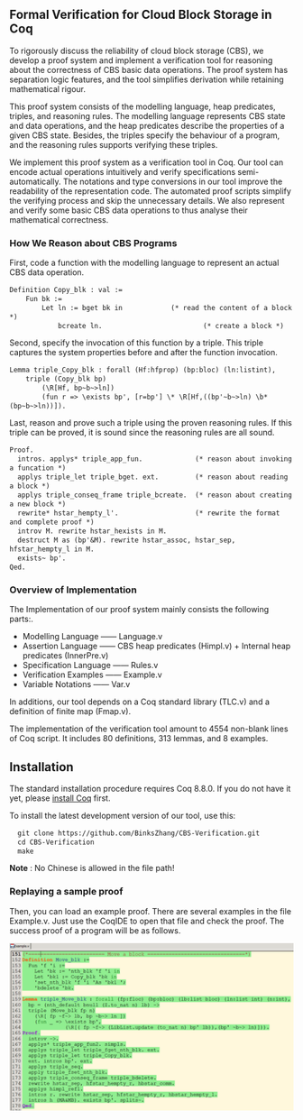 ## Formal Verification for Cloud Block Storage in Coq

To rigorously discuss the reliability of cloud block storage (CBS), we develop a proof system and implement a verification tool for reasoning about the correctness of CBS basic data operations. The proof system has separation logic features, and the tool simplifies derivation while retaining mathematical rigour.

This proof system consists of the modelling language, heap predicates, triples, and reasoning rules. The modelling language represents CBS state and data operations, and the heap predicates describe the properties of a given CBS state. Besides, the triples specify the behaviour of a program, and the reasoning rules supports verifying these triples.


We implement this proof system as a verification tool in Coq. Our tool can encode actual operations intuitively and verify specifications semi-automatically. The notations and type conversions in our tool improve the readability of the representation code. The automated proof scripts simplify the verifying process and skip the unnecessary details. We also represent and verify some basic CBS data operations to thus analyse their mathematical correctness.

### How We Reason about CBS Programs

First, code a function with the modelling language to represent an actual CBS data operation.

```Coq
Definition Copy_blk : val := 
	Fun bk :=
		Let ln := bget bk in			(* read the content of a block *)
			bcreate ln.							(* create a block *)
```

Second, specify the invocation of this function by a triple. This triple captures the system properties before and after the function invocation.

```Coq
Lemma triple_Copy_blk : forall (Hf:hfprop) (bp:bloc) (ln:listint),
	triple (Copy_blk bp)
 	 	(\R[Hf, bp~b~>ln])
		(fun r => \exists bp', [r=bp'] \* \R[Hf,((bp'~b~>ln) \b* (bp~b~>ln))]).
```

Last, reason and prove such a triple using the proven reasoning rules. If this triple can be proved, it is sound since the reasoning rules are all sound. 

```Coq
Proof.
  intros. applys* triple_app_fun.			  (* reason about invoking a funcation *)
  applys triple_let triple_bget. ext.		  (* reason about reading a block *)
  applys triple_conseq_frame triple_bcreate.  (* reason about creating a new block *)
  rewrite* hstar_hempty_l'.					  (* rewrite the format and complete proof *)
  introv M. rewrite hstar_hexists in M.
  destruct M as (bp'&M). rewrite hstar_assoc, hstar_sep, hfstar_hempty_l in M.
  exists~ bp'.
Qed.
```

### Overview of Implementation

The Implementation of our proof system mainly consists the following parts:.

- Modelling Language  ——  Language.v
- Assertion Language  ——  CBS heap predicates (Himpl.v) + Internal heap predicates (InnerPre.v) 
- Specification Language  ——  Rules.v
- Verification Examples  ——  Example.v
- Variable Notations —— Var.v 

In additions, our tool depends on a Coq standard library (TLC.v) and a definition of finite map (Fmap.v).

The implementation of the verification tool amount to 4554 non-blank lines of Coq script. It includes 80 definitions, 313 lemmas, and 8 examples.

## Installation

The standard installation procedure requires Coq 8.8.0. If you do not have it yet, please [install Coq](https://github.com/coq/coq/releases/download/V8.8.0/coq-8.8.0-installer-windows-x86_64.exe) first.

To install the latest development version of our tool, use this:

```
  git clone https://github.com/BinksZhang/CBS-Verification.git
  cd CBS-Verification
  make
```

**Note** : No Chinese is allowed in the file path!

### Replaying a sample proof

Then, you can load an example proof. There are several examples in the file Example.v. Just use the CoqIDE to open that file and check the proof. The success proof of a program will be as follows.

<img src="Move.png" alt="avatar" style="zoom:50%;" />


